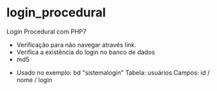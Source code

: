 # login_procedural
Login Procedural com PHP7

- Verificação para não navegar através link.
- Verifica a existência do login no banco de dados
- md5

* Usado no exemplo: 
  bd "sistemalogin"
  Tabela: usuários
  Campos: id / nome / login

